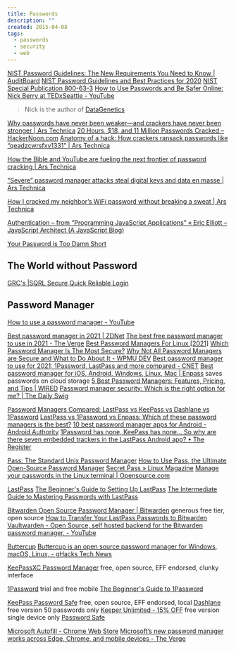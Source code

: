 ```yaml
---
title: Passwords
description: ""
created: 2015-04-08
tags:
  - passwords
  - security
  - web
---
```


[NIST Password Guidelines: The New Requirements You Need to Know | AuditBoard](https://www.auditboard.com/blog/nist-password-guidelines/)
[NIST Password Guidelines and Best Practices for 2020](https://auth0.com/blog/dont-pass-on-the-new-nist-password-guidelines/)
[NIST Special Publication 800-63-3](https://pages.nist.gov/800-63-3/sp800-63-3.html)
[How to Use Passwords and Be Safer Online: Nick Berry at TEDxSeattle - YouTube](https://www.youtube.com/watch?v=MY3XWYr726I)

> Nick is the author of [DataGenetics](http://datagenetics.com/)

[Why passwords have never been weaker—and crackers have never been stronger | Ars Technica](http://arstechnica.com/security/2012/08/passwords-under-assault/)
[20 Hours, $18, and 11 Million Passwords Cracked – HackerNoon.com](https://hackernoon.com/20-hours-18-and-11-million-passwords-cracked-c4513f61fdb1)
[Anatomy of a hack: How crackers ransack passwords like “qeadzcwrsfxv1331” | Ars Technica](http://arstechnica.com/security/2013/05/how-crackers-make-minced-meat-out-of-your-passwords/)

[How the Bible and YouTube are fueling the next frontier of password cracking | Ars Technica](http://arstechnica.com/security/2013/10/how-the-bible-and-youtube-are-fueling-the-next-frontier-of-password-cracking/)

[“Severe” password manager attacks steal digital keys and data en masse | Ars Technica](http://arstechnica.com/security/2014/07/severe-password-manager-attacks-steal-digital-keys-and-data-en-masse/)

[How I cracked my neighbor’s WiFi password without breaking a sweat | Ars Technica](http://arstechnica.com/security/2012/08/wireless-password-easily-cracked/)

[Authentication – from “Programming JavaScript Applications” « Eric Elliott – JavaScript Architect (A JavaScript Blog)](http://ericleads.com/2013/08/authentication-from-programming-javascript-applications/)

[Your Password is Too Damn Short](http://blog.codinghorror.com/your-password-is-too-damn-short/)

## The World without Password

[GRC's |SQRL Secure Quick Reliable Login](https://www.grc.com/sqrl/sqrl.htm)

## Password Manager

[How to use a password manager - YouTube](https://www.youtube.com/watch?v=Q0GeMSFGIgI)

[Best password manager in 2021 | ZDNet](https://www.zdnet.com/article/best-password-manager/)
[The best free password manager to use in 2021 - The Verge](https://www.theverge.com/22311182/best-free-password-manager-bitwarden-zoho-vault-roboform-sticky-password)
[Best Password Managers For Linux [2021]](https://www.linuxandubuntu.com/home/best-password-managers-for-linux)
[Which Password Manager Is The Most Secure?](http://lifehacker.com/5944969/which-password-manager-is-the-most-secure)
[Why Not All Password Managers are Secure and What to Do About It - WPMU DEV](https://premium.wpmudev.org/blog/why-not-all-password-managers-are-secure-and-what-to-do-about-it/)
[Best password manager to use for 2021: 1Password, LastPass and more compared - CNET](https://www.cnet.com/how-to/best-password-manager/)
[Best password manager for iOS, Android, Windows, Linux, Mac | Enpass](https://www.enpass.io/) saves passwords on cloud storage
[5 Best Password Managers: Features, Pricing, and Tips | WIRED](https://www.wired.com/story/best-password-managers/)
[Password manager security: Which is the right option for me? | The Daily Swig](https://portswigger.net/daily-swig/password-manager-security-which-is-the-right-option-for-me)

[Password Managers Compared: LastPass vs KeePass vs Dashlane vs 1Password](https://www.howtogeek.com/240255/password-managers-compared-lastpass-vs-keepass-vs-dashlane-vs-1password/)
[LastPass vs 1Password vs Enpass: Which of these password managers is the best?](https://www.androidauthority.com/lastpass-vs-1password-vs-enpass-792139/)
[10 best password manager apps for Android - Android Authority](https://www.androidauthority.com/best-password-manager-apps-android-353684/)
[1Password has none, KeePass has none... So why are there seven embedded trackers in the LastPass Android app? • The Register](https://www.theregister.com/2021/02/25/lastpass_android_trackers_found/)

[Pass: The Standard Unix Password Manager](https://www.passwordstore.org/)
[How to Use Pass, the Ultimate Open-Source Password Manager](http://www.makeuseof.com/tag/use-pass-ultimate-open-source-password-manager/)
[Secret Pass » Linux Magazine](http://www.linux-magazine.com/Issues/2018/215/Pass-Password-Manager)
[Manage your passwords in the Linux terminal | Opensource.com](https://opensource.com/article/22/1/manage-passwords-linux-terminal)

[LastPass](https://lastpass.com/)
[The Beginner's Guide to Setting Up LastPass](http://lifehacker.com/the-beginners-guide-to-setting-up-lastpass-1785424440)
[The Intermediate Guide to Mastering Passwords with LastPass](http://lifehacker.com/5645162/the-intermediate-guide-to-mastering-passwords-with-lastpass)

[Bitwarden Open Source Password Manager | Bitwarden](https://bitwarden.com/) generous free tier, open source
[How to Transfer Your LastPass Passwords to Bitwarden](https://www.howtogeek.com/714518/how-to-transfer-your-lastpass-passwords-to-bitwarden/)
[Vaultwarden - Open Source, self hosted backend for the Bitwarden password manager. - YouTube](https://www.youtube.com/watch?v=mq7n_0Xs1Kg)

[Buttercup](https://buttercup.pw/)
[Buttercup is an open source password manager for Windows, macOS, Linux, - gHacks Tech News](https://www.ghacks.net/2019/07/30/buttercup-open-source-password-manager-windows-macos-linux-firefox-chrome/)

[KeePassXC Password Manager](https://keepassxc.org/) free, open source, EFF endorsed, clunky interface

[1Password](https://agilebits.com/onepassword) trial and free mobile
[The Beginner's Guide to 1Password](http://lifehacker.com/the-beginners-guide-to-1password-1794464866)

[KeePass Password Safe](https://keepass.info/index.html) free, open source, EFF endorsed, local
[Dashlane](https://www.dashlane.com/en/) free version 50 passwords only
[Keeper Unlimited - 15% OFF](https://www.keepersecurity.com/) free version single device only
[Password Safe](https://www.schneier.com/passsafe.html)

[Microsoft Autofill - Chrome Web Store](https://chrome.google.com/webstore/detail/microsoft-autofill/fiedbfgcleddlbcmgdigjgdfcggjcion)
[Microsoft’s new password manager works across Edge, Chrome, and mobile devices - The Verge](https://www.theverge.com/platform/amp/2020/12/16/22178026/microsoft-authenticator-autofill-feature-password-manager)
